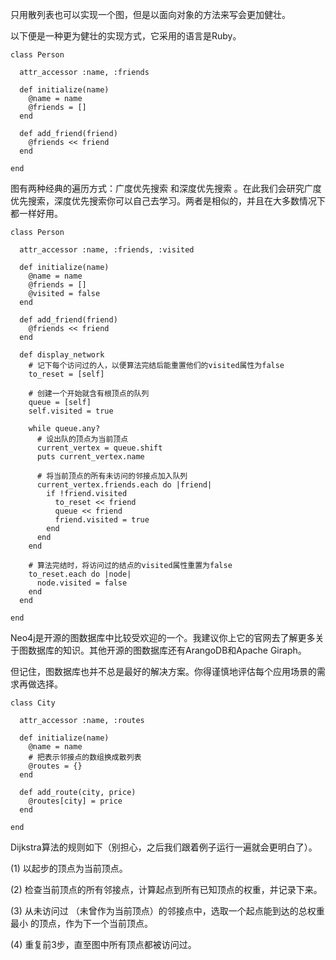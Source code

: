 只用散列表也可以实现一个图，但是以面向对象的方法来写会更加健壮。

以下便是一种更为健壮的实现方式，它采用的语言是Ruby。

	class Person
	
	  attr_accessor :name, :friends
	
	  def initialize(name)
	    @name = name
	    @friends = []
	  end
	
	  def add_friend(friend)
	    @friends << friend
	  end
	
	end

图有两种经典的遍历方式：广度优先搜索 和深度优先搜索 。在此我们会研究广度优先搜索，深度优先搜索你可以自己去学习。两者是相似的，并且在大多数情况下都一样好用。

	class Person
	
	  attr_accessor :name, :friends, :visited
	
	  def initialize(name)
	    @name = name
	    @friends = []
	    @visited = false
	  end
	
	  def add_friend(friend)
	    @friends << friend
	  end
	
	  def display_network
	    # 记下每个访问过的人，以便算法完结后能重置他们的visited属性为false
	    to_reset = [self]
	
	    # 创建一个开始就含有根顶点的队列
	    queue = [self]
	    self.visited = true
	
	    while queue.any?
	      # 设出队的顶点为当前顶点
	      current_vertex = queue.shift
	      puts current_vertex.name
	
	      # 将当前顶点的所有未访问的邻接点加入队列
	      current_vertex.friends.each do |friend|
	        if !friend.visited
	          to_reset << friend
	          queue << friend
	          friend.visited = true
	        end
	      end
	    end
	
	    # 算法完结时，将访问过的结点的visited属性重置为false
	    to_reset.each do |node|
	      node.visited = false
	    end
	  end
	
	end
	
Neo4j是开源的图数据库中比较受欢迎的一个。我建议你上它的官网去了解更多关于图数据库的知识。其他开源的图数据库还有ArangoDB和Apache Giraph。

但记住，图数据库也并不总是最好的解决方案。你得谨慎地评估每个应用场景的需求再做选择。	



	class City
	
	  attr_accessor :name, :routes
	
	  def initialize(name)
	    @name = name
	    # 把表示邻接点的数组换成散列表
	    @routes = {}
	  end
	
	  def add_route(city, price)
	    @routes[city] = price
	  end
	
	end

Dijkstra算法的规则如下（别担心，之后我们跟着例子运行一遍就会更明白了）。

(1) 以起步的顶点为当前顶点。

(2) 检查当前顶点的所有邻接点，计算起点到所有已知顶点的权重，并记录下来。

(3) 从未访问过 （未曾作为当前顶点）的邻接点中，选取一个起点能到达的总权重最小 的顶点，作为下一个当前顶点。

(4) 重复前3步，直至图中所有顶点都被访问过。	